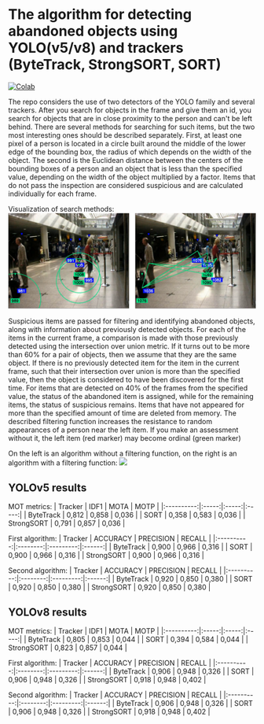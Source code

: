 # The algorithm for detecting abandoned objects using YOLO(v5/v8) and trackers (ByteTrack, StrongSORT, SORT)
[![Colab](https://colab.research.google.com/assets/colab-badge.svg)](https://colab.research.google.com/github/r0mz32/Abandoned-Object-Detection-YOLO-trackers/blob/main/AbObDet.ipynb)

The repo considers the use of two detectors of the YOLO family and several trackers.
After you search for objects in the frame and give them an id, you search for objects that are in close proximity to the person and can't be left behind. There are several methods for searching for such items, but the two most interesting ones should be described separately. First, at least one pixel of a person is located in a circle built around the middle of the lower edge of the bounding box, the radius of which depends on the width of the object. The second is the Euclidean distance between the centers of the bounding boxes of a person and an object that is less than the specified value, depending on the width of the object multiplied by a factor. Items that do not pass the inspection are considered suspicious and are calculated individually for each frame.


Visualization of search methods:
![](Images/Methods.png)

Suspicious items are passed for filtering and identifying abandoned objects, along with information about previously detected objects. For each of the items in the current frame, a comparison is made with those previously detected using the intersection over union metric. If it turns out to be more than 60% for a pair of objects, then we assume that they are the same object. If there is no previously detected item for the item in the current frame, such that their intersection over union is more than the specified value, then the object is considered to have been discovered for the first time. For items that are detected on 40% of the frames from the specified value, the status of the abandoned item is assigned, while for the remaining items, the status of suspicious remains. Items that have not appeared for more than the specified amount of time are deleted from memory.
The described filtering function increases the resistance to random appearances of a person near the left item. If you make an assessment without it, the left item (red marker) may become ordinal (green marker)

On the left is an algorithm without a filtering function, on the right is an algorithm with a filtering function:
![](Images/Filtering.gif)

## YOLOv5 results
MOT metrics: 
|   Tracker  |  IDF1 |  MOTA |  MOTP |
|:----------:|:-----:|:-----:|:-----:|
|  ByteTrack | 0,812 | 0,858 | 0,036 |
|    SORT    | 0,358 | 0,583 | 0,036 |
| StrongSORT | 0,791 | 0,857 | 0,036 |

First algorithm: 
|   Tracker  | ACCURACY | PRECISION | RECALL |
|:----------:|:--------:|:---------:|:------:|
|  ByteTrack |   0,900  |   0,966   |  0,316 |
|    SORT    |   0,900  |   0,966   |  0,316 |
| StrongSORT |   0,900  |   0,966   |  0,316 |

Second algorithm:
|   Tracker  | ACCURACY | PRECISION | RECALL |
|:----------:|:--------:|:---------:|:------:|
|  ByteTrack |   0,920  |   0,850   |  0,380 |
|    SORT    |   0,920  |   0,850   |  0,380 |
| StrongSORT |   0,920  |   0,850   |  0,380 |

## YOLOv8 results
MOT metrics: 
|   Tracker  |  IDF1 |  MOTA |  MOTP |
|:----------:|:-----:|:-----:|:-----:|
|  ByteTrack | 0,805 | 0,853 | 0,044 |
|    SORT    | 0,394 | 0,584 | 0,044 |
| StrongSORT | 0,823 | 0,857 | 0,044 |

First algorithm: 
|   Tracker  | ACCURACY | PRECISION | RECALL |
|:----------:|:--------:|:---------:|:------:|
|  ByteTrack |   0,906  |   0,948   |  0,326 |
|    SORT    |   0,906  |   0,948   |  0,326 |
| StrongSORT |   0,918  |   0,948   |  0,402 |

Second algorithm:
|   Tracker  | ACCURACY | PRECISION | RECALL |
|:----------:|:--------:|:---------:|:------:|
|  ByteTrack |   0,906  |   0,948   |  0,326 |
|    SORT    |   0,906  |   0,948   |  0,326 |
| StrongSORT |   0,918  |   0,948   |  0,402 |
